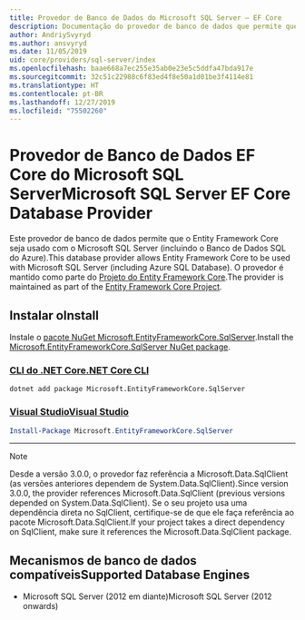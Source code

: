 ```yaml
---
title: Provedor de Banco de Dados do Microsoft SQL Server – EF Core
description: Documentação do provedor de banco de dados que permite que o Entity Framework Core seja usado com o Microsoft SQL Server
author: AndriySvyryd
ms.author: ansvyryd
ms.date: 11/05/2019
uid: core/providers/sql-server/index
ms.openlocfilehash: baae668a7ec255e35ab0e23e5c5ddfa47bda917e
ms.sourcegitcommit: 32c51c22988c6f83ed4f8e50a1d01be3f4114e81
ms.translationtype: HT
ms.contentlocale: pt-BR
ms.lasthandoff: 12/27/2019
ms.locfileid: "75502260"
---
```

# <a name="microsoft-sql-server-ef-core-database-provider"></a><span data-ttu-id="130cc-103">Provedor de Banco de Dados EF Core do Microsoft SQL Server</span><span class="sxs-lookup"><span data-stu-id="130cc-103">Microsoft SQL Server EF Core Database Provider</span></span>

<span data-ttu-id="130cc-104">Este provedor de banco de dados permite que o Entity Framework Core seja usado com o Microsoft SQL Server (incluindo o Banco de Dados SQL do Azure).</span><span class="sxs-lookup"><span data-stu-id="130cc-104">This database provider allows Entity Framework Core to be used with Microsoft SQL Server (including Azure SQL Database).</span></span> <span data-ttu-id="130cc-105">O provedor é mantido como parte do [Projeto do Entity Framework Core](https://github.com/aspnet/EntityFrameworkCore).</span><span class="sxs-lookup"><span data-stu-id="130cc-105">The provider is maintained as part of the [Entity Framework Core Project](https://github.com/aspnet/EntityFrameworkCore).</span></span>

## <a name="install"></a><span data-ttu-id="130cc-106">Instalar o</span><span class="sxs-lookup"><span data-stu-id="130cc-106">Install</span></span>

<span data-ttu-id="130cc-107">Instale o [pacote NuGet Microsoft.EntityFrameworkCore.SqlServer](https://www.nuget.org/packages/Microsoft.EntityFrameworkCore.SqlServer/).</span><span class="sxs-lookup"><span data-stu-id="130cc-107">Install the [Microsoft.EntityFrameworkCore.SqlServer NuGet package](https://www.nuget.org/packages/Microsoft.EntityFrameworkCore.SqlServer/).</span></span>

### <a name="net-core-clitabdotnet-core-cli"></a>[<span data-ttu-id="130cc-108">CLI do .NET Core</span><span class="sxs-lookup"><span data-stu-id="130cc-108">.NET Core CLI</span></span>](#tab/dotnet-core-cli)

```dotnetcli
dotnet add package Microsoft.EntityFrameworkCore.SqlServer
```

### <a name="visual-studiotabvs"></a>[<span data-ttu-id="130cc-109">Visual Studio</span><span class="sxs-lookup"><span data-stu-id="130cc-109">Visual Studio</span></span>](#tab/vs)

``` powershell
Install-Package Microsoft.EntityFrameworkCore.SqlServer
```

***

> [!NOTE]
> <span data-ttu-id="130cc-110">Desde a versão 3.0.0, o provedor faz referência a Microsoft.Data.SqlClient (as versões anteriores dependem de System.Data.SqlClient).</span><span class="sxs-lookup"><span data-stu-id="130cc-110">Since version 3.0.0, the provider references Microsoft.Data.SqlClient (previous versions depended on System.Data.SqlClient).</span></span> <span data-ttu-id="130cc-111">Se o seu projeto usa uma dependência direta no SqlClient, certifique-se de que ele faça referência ao pacote Microsoft.Data.SqlClient.</span><span class="sxs-lookup"><span data-stu-id="130cc-111">If your project takes a direct dependency on SqlClient, make sure it references the Microsoft.Data.SqlClient package.</span></span>

## <a name="supported-database-engines"></a><span data-ttu-id="130cc-112">Mecanismos de banco de dados compatíveis</span><span class="sxs-lookup"><span data-stu-id="130cc-112">Supported Database Engines</span></span>

* <span data-ttu-id="130cc-113">Microsoft SQL Server (2012 em diante)</span><span class="sxs-lookup"><span data-stu-id="130cc-113">Microsoft SQL Server (2012 onwards)</span></span>
